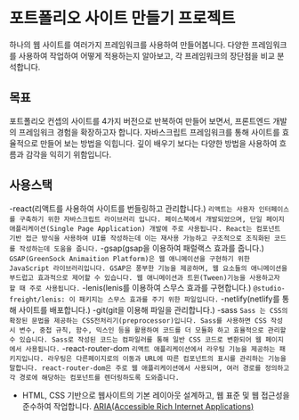 # 포트폴리오 사이트 만들기 프로젝트

하나의 웹 사이트를 여러가지 프레임워크를 사용하여 만들어봅니다.
다양한 프레임워크를 사용하여 작업하여 어떻게 적용하는지 알아보고, 
각 프레임워크의 장단점을 비교 분석합니다.

## 목표
포트폴리오 컨셉의 사이트를 4가지 버전으로 반복하여 만들어 보면서, 프론트엔드 개발의 프레임워크 경험을 확장하고자 합니다.
자바스크립트 프레임워크를 통해 사이트를 효율적으로 만들어 보는 방법을 익힙니다.
깊이 배우기 보다는 다양한 방법을 사용하여 흐름과 감각을 익히기 위함입니다.

## 사용스택
-react(리액트를 사용하여 사이트를 번들링하고 관리합니다.) 
`리액트는 사용자 인터페이스를 구축하기 위한 자바스크립트 라이브러리 입니다. 페이스북에서 개발되었으며, 단일 페이지 애플리케이션(Single Page Application) 개발에 주로 사용됩니다. React는 컴포넌트 기반 접근 방식을 사용하여 UI를 작성하는데 이는 재사용 가능하고 구조적으로 조직화된 코드를 작성하는데 도움을 줍니다.`
-gsap(gsap을 이용하여 패럴랙스 효과를 줍니다.)
`GSAP(GreenSock Animaition Platform)은 웹 애니메이션을 구현하기 위한 JavaScript 라이브러리입니다. GSAP은 풍부한 기능을 제공하며, 웹 요소들의 애니메이션을 부드럽고 효과적으로 제어할 수 있습니다. 웹 애니메이션과 트윈(Tween)기능을 사용하고자 할 때 주로 사용됩니다.`
-lenis(lenis를 이용하여 스무스 효과를 구현합니다.)
`@studio-freight/lenis: 이 패키지는 스무스 효과를 주기 위한 파일입니다.`
-netlify(netlify를 통해 사이트를 배포합니다.)
-git(git을 이용해 파일을 관리합니다.)
-sass
`Sass 는 CSS의 확장된 문법을 제공하는 CSS전처리기(preprocessor)입니다. Sass를 사용하면 CSS 작성 시 변수, 중첩 규칙, 함수, 믹스인 등을 활용하여 코드를 더 모듈화 하고 효율적으로 관리할 수 있습니다. Sass로 작성된 코드는 컴파일러를 통해 일반 CSS 코드로 변환되어 웹 페이지에서 사용됩니다.`
-react-router-dom
`리액트 애플리케이션에서 라우팅 기능을 제공하는 패키지입니다. 라우팅은 다른페이지로의 이동과 URL에 따른 컴포넌트의 표시를 관리하는 기능을 말합니다. react-router-dom은 주로 웹 애플리케이션에서 사용되며, 여러 경로를 정의하고 각 경로에 해당하는 컴포넌트를 렌더링하도록 도와줍니다.`
- HTML, CSS 기반으로 웹사이트의 기본 레이아웃 설계하고, 웹 표준 및 웹 접근성을 준수하여 작업합니다. [ARIA(Accessible Rich Internet Applications)](https://developer.mozilla.org/en-US/docs/Web/Accessibility/ARIA/Roles)


